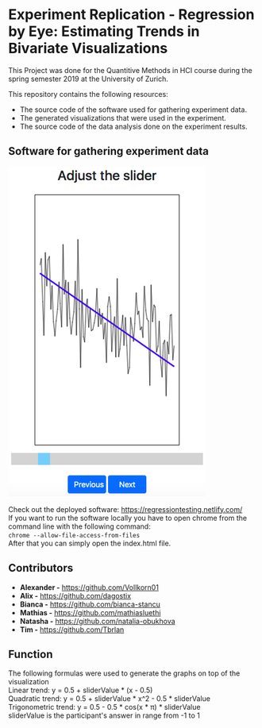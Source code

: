 # Experiment Replication - Regression by Eye: Estimating Trends in Bivariate Visualizations
This Project was done for the Quantitive Methods in HCI course during the spring semester 2019 at the University of Zurich.  

This repository contains the following resources:  
* The source code of the software used for gathering experiment data.
* The generated visualizations that were used in the experiment.
* The source code of the data analysis done on the experiment results.

## Software for gathering experiment data
![](https://github.com/mathiasluethi/ReplicationExperiment-RegressionByEye/blob/master/screenshot.PNG) 

Check out the deployed software: <https://regressiontesting.netlify.com/>  
If you want to run the software locally you have to open chrome from the command line with the following command:  
`chrome --allow-file-access-from-files`  
After that you can simply open the index.html file.  

## Contributors
* __Alexander -__ <https://github.com/Vollkorn01>
* __Alix -__ <https://github.com/dagostix>
* __Bianca -__ <https://github.com/bianca-stancu>
* __Mathias -__ <https://github.com/mathiasluethi>
* __Natasha -__ <https://github.com/natalia-obukhova>
* __Tim -__ <https://github.com/Tbrlan>

## Function  
The following formulas were used to generate the graphs on top of the visualization  
Linear trend: y = 0.5 + sliderValue * (x - 0.5)  
Quadratic trend: y = 0.5 + sliderValue * x^2 - 0.5 * sliderValue  
Trigonometric trend: y = 0.5 - 0.5 * cos(x * π) * sliderValue  
sliderValue is the participant's answer in range from -1 to 1
